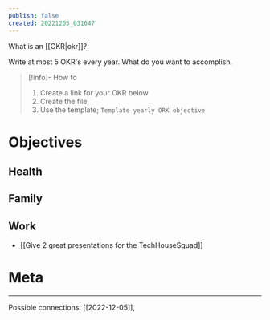 ```yaml
---
publish: false
created: 20221205_031647
---
```

What is an [[OKR|okr]]?

Write at most 5 OKR's every year. What do you want to accomplish.
>[!info]- How to
>1. Create a link for your OKR below
>2. Create the file
>3. Use the template; `Template yearly ORK objective`
>
# Objectives
## Health


## Family


## Work
- [[Give 2 great presentations for the TechHouseSquad]]

# Meta
---
Possible connections: [[2022-12-05]], 